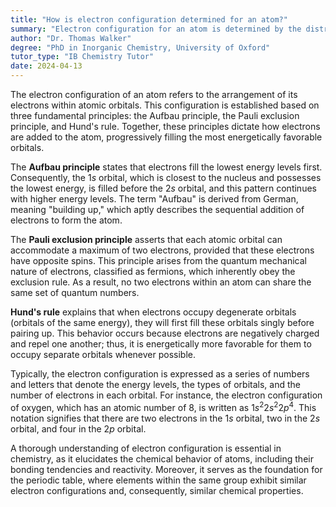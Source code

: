 ```yaml
---
title: "How is electron configuration determined for an atom?"
summary: "Electron configuration for an atom is determined by the distribution of electrons in its atomic orbitals."
author: "Dr. Thomas Walker"
degree: "PhD in Inorganic Chemistry, University of Oxford"
tutor_type: "IB Chemistry Tutor"
date: 2024-04-13
---
```


The electron configuration of an atom refers to the arrangement of its electrons within atomic orbitals. This configuration is established based on three fundamental principles: the Aufbau principle, the Pauli exclusion principle, and Hund's rule. Together, these principles dictate how electrons are added to the atom, progressively filling the most energetically favorable orbitals.

The **Aufbau principle** states that electrons fill the lowest energy levels first. Consequently, the $1s$ orbital, which is closest to the nucleus and possesses the lowest energy, is filled before the $2s$ orbital, and this pattern continues with higher energy levels. The term "Aufbau" is derived from German, meaning "building up," which aptly describes the sequential addition of electrons to form the atom.

The **Pauli exclusion principle** asserts that each atomic orbital can accommodate a maximum of two electrons, provided that these electrons have opposite spins. This principle arises from the quantum mechanical nature of electrons, classified as fermions, which inherently obey the exclusion rule. As a result, no two electrons within an atom can share the same set of quantum numbers.

**Hund's rule** explains that when electrons occupy degenerate orbitals (orbitals of the same energy), they will first fill these orbitals singly before pairing up. This behavior occurs because electrons are negatively charged and repel one another; thus, it is energetically more favorable for them to occupy separate orbitals whenever possible.

Typically, the electron configuration is expressed as a series of numbers and letters that denote the energy levels, the types of orbitals, and the number of electrons in each orbital. For instance, the electron configuration of oxygen, which has an atomic number of $8$, is written as $1s^2 2s^2 2p^4$. This notation signifies that there are two electrons in the $1s$ orbital, two in the $2s$ orbital, and four in the $2p$ orbital.

A thorough understanding of electron configuration is essential in chemistry, as it elucidates the chemical behavior of atoms, including their bonding tendencies and reactivity. Moreover, it serves as the foundation for the periodic table, where elements within the same group exhibit similar electron configurations and, consequently, similar chemical properties.
    